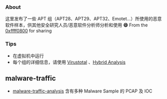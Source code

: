 ### About

这里发布了一些 APT 组（APT28、APT29、APT32、Emotet...）所使用的恶意软件样本，供其他安全研究人员/恶意软件分析师分析和使用 **:smile:** From the [0xffff0800](https://twitter.com/0xffff0800) for sharing

### Tips

- 在虚拟机中运行
- 每个组的详细信息，请使用 [Virustotal](https://www.virustotal.com/) 、[Hybrid Analysis](https://habo.qq.com/)

## malware-traffic

- [malware-traffic-analysis](https://malware-traffic-analysis.net/2022/06/27/index.html) 含有多种 Malware Sample 的 PCAP 及 IOC

